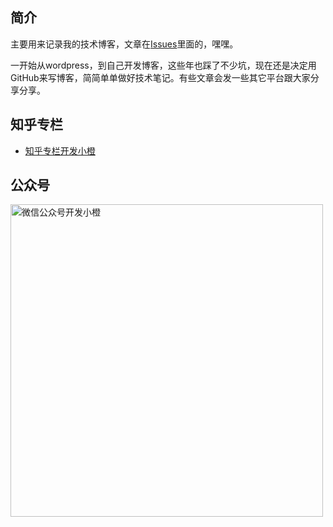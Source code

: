 ## 简介

主要用来记录我的技术博客，文章在[Issues](https://github.com/Kuari/Blog/issues)里面的，嘿嘿。

一开始从wordpress，到自己开发博客，这些年也踩了不少坑，现在还是决定用GitHub来写博客，简简单单做好技术笔记。有些文章会发一些其它平台跟大家分享分享。



## 知乎专栏

* [知乎专栏开发小橙](https://www.zhihu.com/column/devlittleorange)



## 公众号

<img src="./assets/wx_qr.png" alt="微信公众号开发小橙" width="500" />

